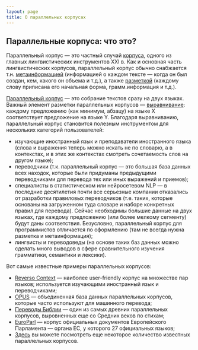 ```yaml
---
layout: page
title: О параллельных корпусах
---
```



## Параллельные корпуса: что это?

Параллельный корпус — это частный случай [корпуса](https://postnauka.ru/video/7783), одного из главных лингвистических инструментов XXI в. Как и основная часть лингвистических корпусов, параллельный корпус обычно снабжается т.н. [метаинформацией](https://ru.wikipedia.org/wiki/%D0%9C%D0%B5%D1%82%D0%B0%D0%B4%D0%B0%D0%BD%D0%BD%D1%8B%D0%B5) (информацией о каждом тексте — когда он был создан, кем, какого он объема и т.д.), а также [разметкой](http://www.lomonosov-fund.ru/enc/ru/encyclopedia:0127221:article) (каждому слову приписана его начальная форма, грамм.информация и т.д.).

[Параллельный корпус](https://postnauka.ru/video/54851) — это собрание текстов сразу на двух языках. Важный элемент разметки параллельных корпусов — [выравнивание](https://cl.lingfil.uu.se/~sara/kurser/MT16/slides/f4-align.pdf): каждому предложению (как минимум, абзацу) на языке Х соответствует предложение на языке Y. Благодаря выравниванию, параллельный корпус становится полезным инструментом для нескольких категорий пользователей:

* изучающие иностранный язык и преподаватели иностранного языка (слова и выражения теперь можно искать не по словарю, а в контекстах, и в этих же контекстах смотреть сочетаемость слов на другом языке);
* переводчики (т.к. параллельный корпус — это большая база данных всех находок, которые были придуманы предыдущими переводчиками для перевода тех или иных выражений и приемов);
* специалисты в статистическом или нейросетевом NLP — в последние десятилетия почти все серьезные компании отказались от разработки правиловых переводчиков (т.е. таких, которые основаны на загруженном туда словаре и наборе конкретных правил для перевода). Сейчас необходимы большие данные на двух языках, где каждому предложению (или более мелкому сегменту) будут даны соответствия. Безусловно, параллельный корпус для программистов отличается по оформлению (там не всегда нужна разметка и метаинформация);
* лингвисты и переводоведы (на основе таких баз данных можно сделать много выводов в сфере сравнительного изучения грамматики, семантики и лексики).

Вот самые известные примеры параллельных корпусов:
* [Reverso Context](https://context.reverso.net/%D0%BF%D0%B5%D1%80%D0%B5%D0%B2%D0%BE%D0%B4/) — наиболее user-friendly корпус на множестве пар языков; используется изучающими иностранный язык и переводчиками;
* [OPUS](http://opus.nlpl.eu/) — объединенная база данных параллельных корпусов, которые часто используют для машинного перевода;
* [Переводы Библии](http://christos-c.com/bible/) — один из самых древних параллельных корпусов, выровненных еще со Средних веков по стихам;
* [EuroParl](https://www.statmt.org/europarl/) — корпус официальных документов Европейского Парламента — органа ЕС, у которого 27 официальных языков;
* [Здесь](https://www.clarin.eu/resource-families/parallel-corpora) вы можете посмотреть еще некоторое количество известных параллельных корпусов.
